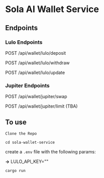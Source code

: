 # Sola AI Wallet Service

## Endpoints

### Lulo Endpoints

POST /api/wallet/lulo/deposit

POST /api/wallet/lulo/withdraw

POST /api/wallet/lulo/update


### Jupiter Endpoints

POST /api/wallet/jupiter/swap

POST /api/wallet/jupiter/limit (TBA)

## To use

`Clone the Repo`

`cd sola-wallet-service`

create a `.env` file with the following params:

**->** LULO_API_KEY=""
  
`cargo run`
